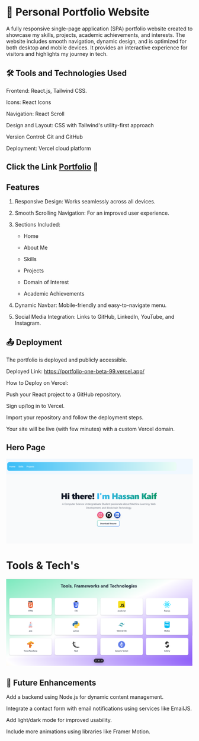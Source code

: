 
# 🌟 Personal Portfolio Website

A fully responsive single-page application (SPA) portfolio website created to showcase my skills, projects, academic achievements, and interests. The website includes smooth navigation, dynamic design, and is optimized for both desktop and mobile devices. It provides an interactive experience for visitors and highlights my journey in tech.

## 🛠️ Tools and Technologies Used

Frontend: React.js, Tailwind CSS.

Icons: React Icons

Navigation: React Scroll

Design and Layout: CSS with Tailwind's utility-first approach

Version Control: Git and GitHub

Deployment: Vercel cloud platform

##

## Click the Link  [Portfolio](https://portfolio-one-beta-99.vercel.app/) 🚀 

##  Features

1. Responsive Design: Works seamlessly across all devices.

2. Smooth Scrolling Navigation: For an improved user experience.

3. Sections Included:

   -  Home

   - About Me

   - Skills

   - Projects

   - Domain of Interest

   - Academic Achievements

4. Dynamic Navbar: Mobile-friendly and easy-to-navigate menu.

5. Social Media Integration: Links to GitHub, LinkedIn, YouTube, and Instagram.

## 📤 Deployment


The portfolio is deployed and publicly accessible.

Deployed Link: https://portfolio-one-beta-99.vercel.app/

How to Deploy on Vercel:

Push your React project to a GitHub repository.

Sign up/log in to Vercel.

Import your repository and follow the deployment steps.

Your site will be live (with few minutes) with a custom Vercel domain.




## Hero Page
![Logo](/public/herpage.png)

# Tools & Tech's
![Logo](/public/toolsandtech.png)

## 🎯 Future Enhancements
Add a backend using Node.js for dynamic content management.

Integrate a contact form with email notifications using services like EmailJS.

Add light/dark mode for improved usability.

Include more animations using libraries like Framer Motion.


